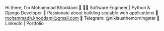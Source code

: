 Hi there, I'm Mohammad Khoddami 👋
👨‍💻 Software Engineer | Python & Django Developer
🚀 Passionate about building scalable web applications
📧 mohammadh.khoddami@gmail.com
📱 Telegram: @niklausthemorningstar
🔗 LinkedIn | Portfolio
